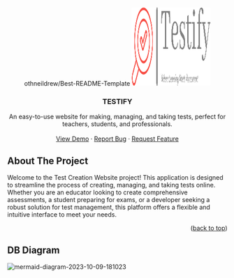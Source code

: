 <a name="readme-top"></a>

<!-- PROJECT LOGO -->
<br />
<div align="center">othneildrew/Best-README-Template
  <a href="https://github.com/levanthien1812/testify-web">
    <img src="src/assets/images/logo-testify.png" alt="Logo" width="180" height="180">
  </a>

  <h3 align="center">TESTIFY</h3>

  <p align="center">
    An easy-to-use website for making, managing, and taking tests, perfect
for teachers, students, and professionals.
    <br />
    <br />
    <a href="https://money-master-nine.vercel.app/">View Demo</a>
    ·
    <a href="https://github.com/levanthien1812/testify-web/issues">Report Bug</a>
    ·
    <a href="https://github.com/levanthien1812/testify-web/issues">Request Feature</a>
  </p>
</div>

<!-- ABOUT THE PROJECT -->

## About The Project

Welcome to the Test Creation Website project! This application is designed to streamline the process of creating, managing, and taking tests online. Whether you are an educator looking to create comprehensive assessments, a student preparing for exams, or a developer seeking a robust solution for test management, this platform offers a flexible and intuitive interface to meet your needs.

<p align="right">(<a href="#readme-top">back to top</a>)</p>

## DB Diagram

![mermaid-diagram-2023-10-09-181023](https://dbdiagram.io/d/667ba6969939893dae48144a)
